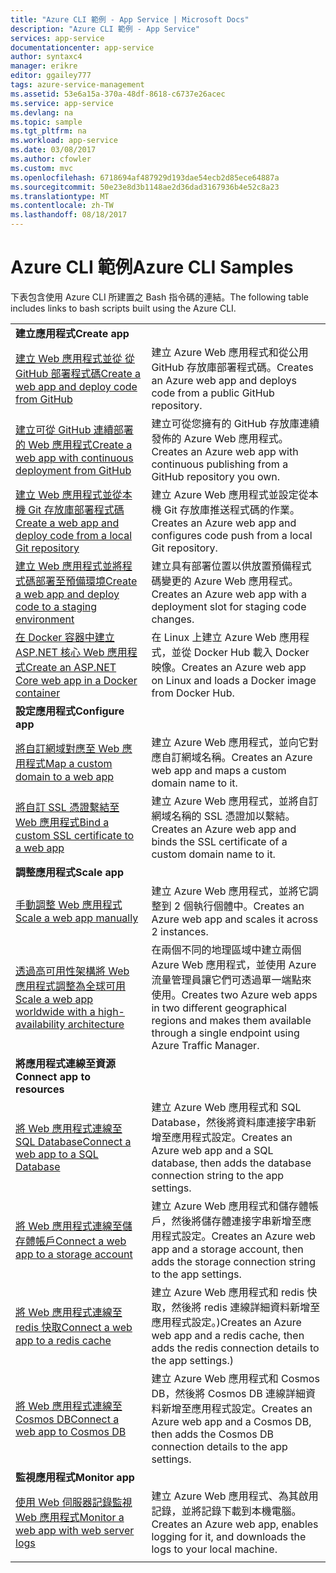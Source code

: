 ```yaml
---
title: "Azure CLI 範例 - App Service | Microsoft Docs"
description: "Azure CLI 範例 - App Service"
services: app-service
documentationcenter: app-service
author: syntaxc4
manager: erikre
editor: ggailey777
tags: azure-service-management
ms.assetid: 53e6a15a-370a-48df-8618-c6737e26acec
ms.service: app-service
ms.devlang: na
ms.topic: sample
ms.tgt_pltfrm: na
ms.workload: app-service
ms.date: 03/08/2017
ms.author: cfowler
ms.custom: mvc
ms.openlocfilehash: 6718694af487929d193dae54ecb2d85ece64887a
ms.sourcegitcommit: 50e23e8d3b1148ae2d36dad3167936b4e52c8a23
ms.translationtype: MT
ms.contentlocale: zh-TW
ms.lasthandoff: 08/18/2017
---
```

# <a name="azure-cli-samples"></a><span data-ttu-id="ff7e0-103">Azure CLI 範例</span><span class="sxs-lookup"><span data-stu-id="ff7e0-103">Azure CLI Samples</span></span>

<span data-ttu-id="ff7e0-104">下表包含使用 Azure CLI 所建置之 Bash 指令碼的連結。</span><span class="sxs-lookup"><span data-stu-id="ff7e0-104">The following table includes links to bash scripts built using the Azure CLI.</span></span>

| | |
|-|-|
|<span data-ttu-id="ff7e0-105">**建立應用程式**</span><span class="sxs-lookup"><span data-stu-id="ff7e0-105">**Create app**</span></span>||
| [<span data-ttu-id="ff7e0-106">建立 Web 應用程式並從 從 GitHub 部署程式碼</span><span class="sxs-lookup"><span data-stu-id="ff7e0-106">Create a web app and deploy code from GitHub</span></span>](./scripts/app-service-cli-deploy-github.md?toc=%2fcli%2fazure%2ftoc.json)| <span data-ttu-id="ff7e0-107">建立 Azure Web 應用程式和從公用 GitHub 存放庫部署程式碼。</span><span class="sxs-lookup"><span data-stu-id="ff7e0-107">Creates an Azure web app and deploys code from a public GitHub repository.</span></span> |
| [<span data-ttu-id="ff7e0-108">建立可從 GitHub 連續部署的 Web 應用程式</span><span class="sxs-lookup"><span data-stu-id="ff7e0-108">Create a web app with continuous deployment from GitHub</span></span>](./scripts/app-service-cli-continuous-deployment-github.md?toc=%2fcli%2fazure%2ftoc.json)| <span data-ttu-id="ff7e0-109">建立可從您擁有的 GitHub 存放庫連續發佈的 Azure Web 應用程式。</span><span class="sxs-lookup"><span data-stu-id="ff7e0-109">Creates an Azure web app with continuous publishing from a GitHub repository you own.</span></span> |
| [<span data-ttu-id="ff7e0-110">建立 Web 應用程式並從本機 Git 存放庫部署程式碼</span><span class="sxs-lookup"><span data-stu-id="ff7e0-110">Create a web app and deploy code from a local Git repository</span></span>](./scripts/app-service-cli-deploy-local-git.md?toc=%2fcli%2fazure%2ftoc.json) | <span data-ttu-id="ff7e0-111">建立 Azure Web 應用程式並設定從本機 Git 存放庫推送程式碼的作業。</span><span class="sxs-lookup"><span data-stu-id="ff7e0-111">Creates an Azure web app and configures code push from a local Git repository.</span></span> |
| [<span data-ttu-id="ff7e0-112">建立 Web 應用程式並將程式碼部署至預備環境</span><span class="sxs-lookup"><span data-stu-id="ff7e0-112">Create a web app and deploy code to a staging environment</span></span>](./scripts/app-service-cli-deploy-staging-environment.md?toc=%2fcli%2fazure%2ftoc.json) | <span data-ttu-id="ff7e0-113">建立具有部署位置以供放置預備程式碼變更的 Azure Web 應用程式。</span><span class="sxs-lookup"><span data-stu-id="ff7e0-113">Creates an Azure web app with a deployment slot for staging code changes.</span></span> |
| [<span data-ttu-id="ff7e0-114">在 Docker 容器中建立 ASP.NET 核心 Web 應用程式</span><span class="sxs-lookup"><span data-stu-id="ff7e0-114">Create an ASP.NET Core web app in a Docker container</span></span>](./scripts/app-service-cli-linux-docker-aspnetcore.md?toc=%2fcli%2fazure%2ftoc.json)| <span data-ttu-id="ff7e0-115">在 Linux 上建立 Azure Web 應用程式，並從 Docker Hub 載入 Docker 映像。</span><span class="sxs-lookup"><span data-stu-id="ff7e0-115">Creates an Azure web app on Linux and loads a Docker image from Docker Hub.</span></span> |
|<span data-ttu-id="ff7e0-116">**設定應用程式**</span><span class="sxs-lookup"><span data-stu-id="ff7e0-116">**Configure app**</span></span>||
| [<span data-ttu-id="ff7e0-117">將自訂網域對應至 Web 應用程式</span><span class="sxs-lookup"><span data-stu-id="ff7e0-117">Map a custom domain to a web app</span></span>](./scripts/app-service-cli-configure-custom-domain.md?toc=%2fcli%2fazure%2ftoc.json)| <span data-ttu-id="ff7e0-118">建立 Azure Web 應用程式，並向它對應自訂網域名稱。</span><span class="sxs-lookup"><span data-stu-id="ff7e0-118">Creates an Azure web app and maps a custom domain name to it.</span></span> |
| [<span data-ttu-id="ff7e0-119">將自訂 SSL 憑證繫結至 Web 應用程式</span><span class="sxs-lookup"><span data-stu-id="ff7e0-119">Bind a custom SSL certificate to a web app</span></span>](./scripts/app-service-cli-configure-ssl-certificate.md?toc=%2fcli%2fazure%2ftoc.json)| <span data-ttu-id="ff7e0-120">建立 Azure Web 應用程式，並將自訂網域名稱的 SSL 憑證加以繫結。</span><span class="sxs-lookup"><span data-stu-id="ff7e0-120">Creates an Azure web app and binds the SSL certificate of a custom domain name to it.</span></span> |
|<span data-ttu-id="ff7e0-121">**調整應用程式**</span><span class="sxs-lookup"><span data-stu-id="ff7e0-121">**Scale app**</span></span>||
| [<span data-ttu-id="ff7e0-122">手動調整 Web 應用程式</span><span class="sxs-lookup"><span data-stu-id="ff7e0-122">Scale a web app manually</span></span>](./scripts/app-service-cli-scale-manual.md?toc=%2fcli%2fazure%2ftoc.json) | <span data-ttu-id="ff7e0-123">建立 Azure Web 應用程式，並將它調整到 2 個執行個體中。</span><span class="sxs-lookup"><span data-stu-id="ff7e0-123">Creates an Azure web app and scales it across 2 instances.</span></span> |
| [<span data-ttu-id="ff7e0-124">透過高可用性架構將 Web 應用程式調整為全球可用</span><span class="sxs-lookup"><span data-stu-id="ff7e0-124">Scale a web app worldwide with a high-availability architecture</span></span>](./scripts/app-service-cli-scale-high-availability.md?toc=%2fcli%2fazure%2ftoc.json) | <span data-ttu-id="ff7e0-125">在兩個不同的地理區域中建立兩個 Azure Web 應用程式，並使用 Azure 流量管理員讓它們可透過單一端點來使用。</span><span class="sxs-lookup"><span data-stu-id="ff7e0-125">Creates two Azure web apps in two different geographical regions and makes them available through a single endpoint using Azure Traffic Manager.</span></span> |
|<span data-ttu-id="ff7e0-126">**將應用程式連線至資源**</span><span class="sxs-lookup"><span data-stu-id="ff7e0-126">**Connect app to resources**</span></span>||
| [<span data-ttu-id="ff7e0-127">將 Web 應用程式連線至 SQL Database</span><span class="sxs-lookup"><span data-stu-id="ff7e0-127">Connect a web app to a SQL Database</span></span>](./scripts/app-service-cli-app-service-sql.md?toc=%2fcli%2fazure%2ftoc.json)| <span data-ttu-id="ff7e0-128">建立 Azure Web 應用程式和 SQL Database，然後將資料庫連接字串新增至應用程式設定。</span><span class="sxs-lookup"><span data-stu-id="ff7e0-128">Creates an Azure web app and a SQL database, then adds the database connection string to the app settings.</span></span> |
| [<span data-ttu-id="ff7e0-129">將 Web 應用程式連線至儲存體帳戶</span><span class="sxs-lookup"><span data-stu-id="ff7e0-129">Connect a web app to a storage account</span></span>](./scripts/app-service-cli-app-service-storage.md?toc=%2fcli%2fazure%2ftoc.json)| <span data-ttu-id="ff7e0-130">建立 Azure Web 應用程式和儲存體帳戶，然後將儲存體連接字串新增至應用程式設定。</span><span class="sxs-lookup"><span data-stu-id="ff7e0-130">Creates an Azure web app and a storage account, then adds the storage connection string to the app settings.</span></span> |
| [<span data-ttu-id="ff7e0-131">將 Web 應用程式連線至 redis 快取</span><span class="sxs-lookup"><span data-stu-id="ff7e0-131">Connect a web app to a redis cache</span></span>](./scripts/app-service-cli-app-service-redis.md?toc=%2fcli%2fazure%2ftoc.json) | <span data-ttu-id="ff7e0-132">建立 Azure Web 應用程式和 redis 快取，然後將 redis 連線詳細資料新增至應用程式設定。)</span><span class="sxs-lookup"><span data-stu-id="ff7e0-132">Creates an Azure web app and a redis cache, then adds the redis connection details to the app settings.)</span></span> |
| [<span data-ttu-id="ff7e0-133">將 Web 應用程式連線至 Cosmos DB</span><span class="sxs-lookup"><span data-stu-id="ff7e0-133">Connect a web app to Cosmos DB</span></span>](./scripts/app-service-cli-app-service-documentdb.md?toc=%2fcli%2fazure%2ftoc.json) | <span data-ttu-id="ff7e0-134">建立 Azure Web 應用程式和 Cosmos DB，然後將 Cosmos DB 連線詳細資料新增至應用程式設定。</span><span class="sxs-lookup"><span data-stu-id="ff7e0-134">Creates an Azure web app and a Cosmos DB, then adds the Cosmos DB connection details to the app settings.</span></span> |
|<span data-ttu-id="ff7e0-135">**監視應用程式**</span><span class="sxs-lookup"><span data-stu-id="ff7e0-135">**Monitor app**</span></span>||
| [<span data-ttu-id="ff7e0-136">使用 Web 伺服器記錄監視 Web 應用程式</span><span class="sxs-lookup"><span data-stu-id="ff7e0-136">Monitor a web app with web server logs</span></span>](./scripts/app-service-cli-monitor.md?toc=%2fcli%2fazure%2ftoc.json) | <span data-ttu-id="ff7e0-137">建立 Azure Web 應用程式、為其啟用記錄，並將記錄下載到本機電腦。</span><span class="sxs-lookup"><span data-stu-id="ff7e0-137">Creates an Azure web app, enables logging for it, and downloads the logs to your local machine.</span></span> |
| | |